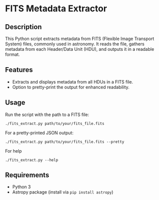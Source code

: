 # FITS Metadata Extractor

## Description
This Python script extracts metadata from FITS (Flexible Image Transport System) files, commonly used in astronomy. It reads the file, gathers metadata from each Header/Data Unit (HDU), and outputs it in a readable format.

## Features
- Extracts and displays metadata from all HDUs in a FITS file.
- Option to pretty-print the output for enhanced readability.

## Usage
Run the script with the path to a FITS file:
```shell
./fits_extract.py path/to/your/fits_file.fits
```

For a pretty-printed JSON output:

```shell
./fits_extract.py path/to/your/fits_file.fits --pretty
```

For help
```shell
./fits_extract.py --help
```


Requirements
------------

*   Python 3
*   Astropy package (install via `pip install astropy`)
